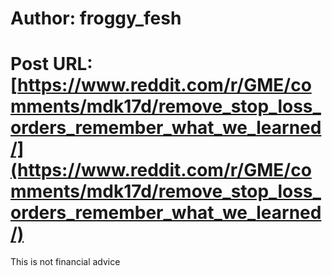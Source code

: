 # Author: froggy_fesh
# Post URL: [https://www.reddit.com/r/GME/comments/mdk17d/remove_stop_loss_orders_remember_what_we_learned/](https://www.reddit.com/r/GME/comments/mdk17d/remove_stop_loss_orders_remember_what_we_learned/)


This is not financial advice